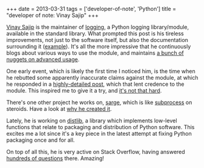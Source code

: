 +++
date = 2013-03-31
tags = ['developer-of-note', 'Python']
title = "developer of note: Vinay Sajip"
+++

[Vinay Sajip] is the maintainer of [logging], a Python logging
library/module, available in the standard library. What prompted this
post is his tireless improvements, not just to the software itself, but
also the documentation surrounding it ([example]). It\'s all the more
impressive that he continuously blogs about various ways to use the
module, and maintains [a bunch of nuggets on advanced usage].

One early event, which is likely the first time I noticed him, is the
time when he rebutted some apparently inaccurate claims against the
module, at which he responded in a [highly-detailed post], which that
lent credence to the module. This inspired me to give it a try, and
[it\'s not that hard].

There\'s one other project he works on, [sarge], which is like
[subprocess] on steroids. Have a look at [why he created it].

Lately, he is working on [distlib], a library which implements low-level
functions that relate to packaging and distribution of Python software.
This excites me a lot since it\'s a key piece in the latest attempt at
fixing Python packaging once and for all.

On top of all this, he is very active on Stack Overflow, having answered
[hundreds of questions] there. Amazing!

  [Vinay Sajip]: http://plumberjack.blogspot.com/
  [logging]: http://docs.python.org/library/logging
  [example]: http://plumberjack.blogspot.com/2011/04/logging-documentation-for-python-27.html
  [a bunch of nuggets on advanced usage]: http://docs.python.org/howto/logging-cookbook
  [highly-detailed post]: http://plumberjack.blogspot.com/2010/09/python-logging-functionality-facts-vs.html
  [it\'s not that hard]: http://docs.python.org/howto/logging.html
  [sarge]: http://sarge.readthedocs.org
  [subprocess]: http://docs.python.org/library/subprocess
  [why he created it]: http://sarge.readthedocs.org/en/latest/overview.html#why-not-just-use-subprocess
  [distlib]: https://distlib.readthedocs.org/en/latest/
  [hundreds of questions]: http://stackoverflow.com/users/118903/vinay-sajip?tab=answers
